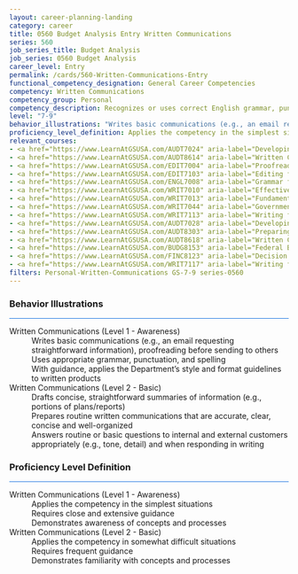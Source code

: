 ```yaml
---
layout: career-planning-landing
category: career
title: 0560 Budget Analysis Entry Written Communications
series: 560
job_series_title: Budget Analysis
job_series: 0560 Budget Analysis
career_level: Entry
permalink: /cards/560-Written-Communications-Entry
functional_competency_designation: General Career Competencies
competency: Written Communications
competency_group: Personal
competency_description: Recognizes or uses correct English grammar, punctuation, and spelling; communicates information (for example, facts, ideas, or messages) in a succinct and organized manner; produces written information, which may include technical material, that is appropriate for the intended audience
level: "7-9"
behavior_illustrations: "Writes basic communications (e.g., an email requesting straightforward information), proofreading before sending to others ? Uses appropriate grammar, punctuation, and spelling ? With guidance, applies the Department’s style and format guidelines to written products ? Drafts concise, straightforward summaries of information (e.g., portions of plans/reports) ? Prepares routine written communications that are accurate, clear, concise and well-organized ? Answers routine or basic questions to internal and external customers appropriately (e.g., tone, detail) and when responding in writing"
proficiency_level_definition: Applies the competency in the simplest situations ? Requires close and extensive guidance ? Demonstrates awareness of concepts and processes ? Applies the competency in somewhat difficult situations ? Requires frequent guidance ? Demonstrates familiarity with concepts and processes 
relevant_courses: 
- <a href="https://www.LearnAtGSUSA.com/AUDT7024" aria-label="Developing and Presenting Audit Findings (AUDT7021), GSU - https://www.LearnAtGSUSA.com/AUDT7024">Developing and Presenting Audit Findings (AUDT7021), GSU</a>
- <a href="https://www.LearnAtGSUSA.com/AUDT8614" aria-label="Written Communication for Auditors (AUDT8611), GSU - https://www.LearnAtGSUSA.com/AUDT8614">Written Communication for Auditors (AUDT8611), GSU</a>
- <a href="https://www.LearnAtGSUSA.com/EDIT7004" aria-label="Proofreading (EDIT7001), GSU - https://www.LearnAtGSUSA.com/EDIT7004">Proofreading (EDIT7001), GSU</a>
- <a href="https://www.LearnAtGSUSA.com/EDIT7103" aria-label="Editing for Impact (EDIT7100), GSU - https://www.LearnAtGSUSA.com/EDIT7103">Editing for Impact (EDIT7100), GSU</a>
- <a href="https://www.LearnAtGSUSA.com/ENGL7008" aria-label="Grammar for Professionals (ENGL7005), GSU - https://www.LearnAtGSUSA.com/ENGL7008">Grammar for Professionals (ENGL7005), GSU</a>
- <a href="https://www.LearnAtGSUSA.com/WRIT7010" aria-label="Effective Government Correspondence (WRIT7007), GSU - https://www.LearnAtGSUSA.com/WRIT7010">Effective Government Correspondence (WRIT7007), GSU</a>
- <a href="https://www.LearnAtGSUSA.com/WRIT7013" aria-label="Fundamentals of Writing (WRIT7010), GSU - https://www.LearnAtGSUSA.com/WRIT7013">Fundamentals of Writing (WRIT7010), GSU</a>
- <a href="https://www.LearnAtGSUSA.com/WRIT7044" aria-label="Government Email Writing (WRIT7041), GSU - https://www.LearnAtGSUSA.com/WRIT7044">Government Email Writing (WRIT7041), GSU</a>
- <a href="https://www.LearnAtGSUSA.com/WRIT7113" aria-label="Writing for Results (WRIT7110), GSU - https://www.LearnAtGSUSA.com/WRIT7113">Writing for Results (WRIT7110), GSU</a>
- <a href="https://www.LearnAtGSUSA.com/AUDT7028" aria-label="Developing and Presenting Audit Findings (AUDT7021), GSU - https://www.LearnAtGSUSA.com/AUDT7028">Developing and Presenting Audit Findings (AUDT7021), GSU</a>
- <a href="https://www.LearnAtGSUSA.com/AUDT8303" aria-label="Preparing Effective IG Semiannual Reports to Congress (AUDT8300), GSU - https://www.LearnAtGSUSA.com/AUDT8303">Preparing Effective IG Semiannual Reports to Congress (AUDT8300), GSU</a>
- <a href="https://www.LearnAtGSUSA.com/AUDT8618" aria-label="Written Communication for Auditors (AUDT8611), GSU - https://www.LearnAtGSUSA.com/AUDT8618">Written Communication for Auditors (AUDT8611), GSU</a>
- <a href="https://www.LearnAtGSUSA.com/BUDG8153" aria-label="Federal Budget Analysis Using Microsoft Excel (BUDG8150), GSU - https://www.LearnAtGSUSA.com/BUDG8153">Federal Budget Analysis Using Microsoft Excel (BUDG8150), GSU</a>
- <a href="https://www.LearnAtGSUSA.com/FINC8123" aria-label="Decision Support Analytics (FINC8120), GSU - https://www.LearnAtGSUSA.com/FINC8123">Decision Support Analytics (FINC8120), GSU</a>
- <a href="https://www.LearnAtGSUSA.com/WRIT7117" aria-label="Writing for Results (WRIT7110), GSU - https://www.LearnAtGSUSA.com/WRIT7117">Writing for Results (WRIT7110), GSU</a>
filters: Personal-Written-Communications GS-7-9 series-0560
---
```


<div class="desktop:grid-col-6 margin-y-3">
  <div class="border-top-2 bg-white padding-3 shadow-5 height-full members-hover border-1px button-border border-top-blue radius-lg card-text-color">
    <h3>Behavior Illustrations</h3>
    <hr style="background-color: #1b74e0 !important;"/>
    <dl class="text-base card-content-color"><dt>Written Communications (Level 1 - Awareness)</dt><dd>Writes basic communications (e.g., an email requesting straightforward information), proofreading before sending to others </dd><dd> Uses appropriate grammar, punctuation, and spelling </dd><dd> With guidance, applies the Department’s style and format guidelines to written products</dd><dt>Written Communications (Level 2 - Basic)</dt><dd>Drafts concise, straightforward summaries of information (e.g., portions of plans/reports) </dd><dd> Prepares routine written communications that are accurate, clear, concise and well-organized </dd><dd> Answers routine or basic questions to internal and external customers appropriately (e.g., tone, detail) and when responding in writing</dd></dl>
  </div>
</div>
<div class="desktop:grid-col-6 margin-y-3">
  <div class="border-top-2 bg-white padding-3 shadow-5 height-full members-hover border-1px button-border border-top-blue radius-lg card-text-color">
    <h3>Proficiency Level Definition</h3>
     <hr style="background-color: #1b74e0 !important;"/>
    <dl class="text-base card-content-color"><dt>Written Communications (Level 1 - Awareness)</dt><dd>Applies the competency in the simplest situations </dd><dd> Requires close and extensive guidance </dd><dd> Demonstrates awareness of concepts and processes</dd><dt>Written Communications (Level 2 - Basic)</dt><dd>Applies the competency in somewhat difficult situations </dd><dd> Requires frequent guidance </dd><dd> Demonstrates familiarity with concepts and processes </dd></dl>
  </div>
</div>